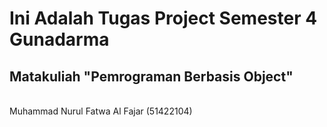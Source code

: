 # Ini Adalah Tugas Project Semester 4 Gunadarma <br>
<h2>
  Matakuliah "Pemrograman Berbasis Object"
</h2> 
<br>
Muhammad Nurul Fatwa Al Fajar (51422104)
